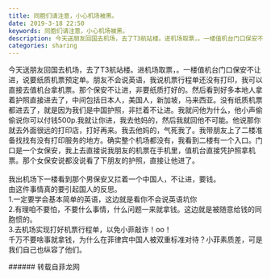 ```yaml
---
title: 同胞们请注意，小心机场被黑。
date: 2019-3-18 22:50
keywords: 同胞们请注意，小心机场被黑。
description: 今天送朋友回国去机场，去了T3航站楼。进机场取票，。一楼值机台门口保安不让进，说要纸质机票预定单。朋友不会说英语，我说机票行程单还没有打印，我可以直接去值机台拿机票。那个保安不让进，非要纸质打好的。然后看到好多本地人拿着护照直接进去了，中间
categories: sharing
---
```

<td class="t_f" id="postmessage_3252975">

今天送朋友回国去机场，去了T3航站楼。进机场取票，。一楼值机台门口保安不让进，说要纸质机票预定单。朋友不会说英语，我说机票行程单还没有打印，我可以直接去值机台拿机票。那个保安不让进，非要纸质打好的。然后看到好多本地人拿着护照直接进去了，中间包括日本人，美国人，新加坡，马来西亚。没有纸质机票都进去了，就是因为我们是中国护照，非拦着不让进。我就问他为什么，他小声偷偷说你可以付钱500p.我就让你进，我去他妈的，然后我就回他不可能。他说那你就去外面很远的打印店，打好再来。我去他妈的，气死我了。我带朋友上了二楼准备找找有没有打印服务的地方。确实整个机场都没有，我看到二楼有一个入口。门口是一个女保安，我上去直接说我朋友的机票在手机里，值机台直接凭护照拿机票。那个女保安说都没说看了下朋友的护照，直接让他进了。<br/>
<br/>
我出机场下一楼看到那个男保安又拦着一个中国人，不让进，要钱。<br/>
由这件事情真的要引起国人的反思。<br/>
1.一定要学会基本简单的英语，这边就是看你不会说英语坑你<br/>
2.有理咱不要怕，不要什么事情，什么问题一来就拿钱。这边就是被随意给钱的同胞惯的。<br/>
3.去机场实现打好机票行程单，以免小菲敲诈！oo！<br/>
千万不要啥事就拿钱，为什么在菲律宾中国人被双重标准对待？小菲素质差，可是我们自己也纵容了他们。<br/>
</td>
###### 转载自菲龙网